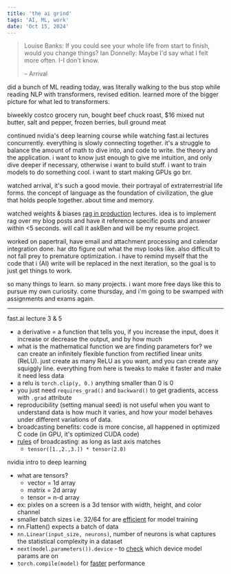 ```yaml
---
title: 'the ai grind'
tags: 'AI, ML, work'
date: 'Oct 15, 2024'
---
```


> Louise Banks: If you could see your whole life from start to finish, would you change things?
> Ian Donnelly: Maybe I'd say what I felt more often. I-I don't know.
>
> – Arrival

did a bunch of ML reading today, was literally walking to the bus stop while reading NLP with transformers, revised edition. learned more of the bigger picture for what led to transformers.

biweekly costco grocery run, bought beef chuck roast, $16 mixed nut butter, salt and pepper, frozen berries, bull ground meat

continued nvidia's deep learning course while watching fast.ai lectures concurrently. everything is slowly connecting together. it's a struggle to balance the amount of math to dive into, and code to write. the theory and the application. i want to know just enough to give me intuition, and only dive deeper if necessary, otherwise i want to build stuff. i want to train models to do something cool. i want to start making GPUs go brr.

watched arrival, it's such a good movie. their portrayal of extraterrestrial life forms. the concept of language as the foundation of civilization, the glue that holds people together. about time and memory.

watched weights & biases [rag in production](https://www.wandb.courses/courses/take/rag-in-production) lectures. idea is to implement rag over my blog posts and have it reference specific posts and answer within <5 seconds. will call it askBen and will be my resume project.

worked on papertrail, have email and attachment processing and calendar integration done. har dto figure out what the mvp looks like. also difficult to not fall prey to premature optimization. i have to remind myself that the code that i (AI) write will be replaced in the next iteration, so the goal is to just get things to work.

so many things to learn. so many projects. i want more free days like this to pursue my own curiosity. come thursday, and i'm going to be swamped with assignments and exams again.

---

fast.ai lecture 3 & 5

- a derivative = a function that tells you, if you increase the input, does it increase or decrease the output, and by how much
- what is the mathematical function we are finding parameters for? we can create an infinitely flexible function from rectified linear units (ReLU). just create as many ReLU as you want, and you can create any squiggly line. everything from here is tweaks to make it faster and make it need less data
- a relu is `torch.clip(y, 0.)` anything smaller than 0 is 0
- you just need `requires_grad()` and `backward()` to get gradients, access with `.grad` attribute
- reproducibility (setting manual seed) is not useful when you want to understand data is how much it varies, and how your model behaves under different variations of data.
- broadcasting benefits: code is more concise, all happened in optimized C code (in GPU, it's optimized CUDA code)
- [rules](https://numpy.org/devdocs/user/basics.broadcasting.html) of broadcasting: as long as last axis matches
  - `tensor([1.,2.,3.]) * tensor(2.0)`

nvidia intro to deep learning

- what are tensors?
  - vector = 1d array
  - matrix = 2d array
  - tensor = n-d array
- ex: pixles on a screen is a 3d tensor with width, height, and color channel
- smaller batch sizes i.e. 32/64 for are [efficient](https://arxiv.org/pdf/1804.07612) for model training
- nn.Flatten() expects a batch of data
- `nn.Linear(input_size, neurons)`, number of neurons is what captures the statistical complexity in a dataset
- `next(model.parameters()).device` - to [check](https://stackoverflow.com/questions/58926054/how-to-get-the-device-type-of-a-pytorch-module-conveniently) which device model params are on
- `torch.compile(model)` for [faster](https://pytorch.org/tutorials/intermediate/torch_compile_tutorial.html) performance
